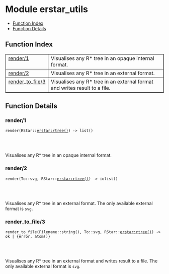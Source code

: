 

# Module erstar_utils #
* [Function Index](#index)
* [Function Details](#functions)


<a name="index"></a>

## Function Index ##


<table width="100%" border="1" cellspacing="0" cellpadding="2" summary="function index"><tr><td valign="top"><a href="#render-1">render/1</a></td><td>Visualises any R* tree in an opaque internal format.</td></tr><tr><td valign="top"><a href="#render-2">render/2</a></td><td>Visualises any R* tree in an external format.</td></tr><tr><td valign="top"><a href="#render_to_file-3">render_to_file/3</a></td><td>Visualises any R* tree in an external format and writes result to a file.</td></tr></table>


<a name="functions"></a>

## Function Details ##

<a name="render-1"></a>

### render/1 ###


<pre><code>render(RStar::<a href="erstar.md#type-rtree">erstar:rtree()</a>) -&gt; list()</code></pre>

<br></br>


Visualises any R* tree in an opaque internal format.
<a name="render-2"></a>

### render/2 ###


<pre><code>render(To::svg, RStar::<a href="erstar.md#type-rtree">erstar:rtree()</a>) -&gt; iolist()</code></pre>

<br></br>


Visualises any R* tree in an external format.
The only available external format is `svg`.
<a name="render_to_file-3"></a>

### render_to_file/3 ###


<pre><code>render_to_file(Filename::string(), To::svg, RStar::<a href="erstar.md#type-rtree">erstar:rtree()</a>) -&gt; ok | {error, atom()}</code></pre>

<br></br>


Visualises any R* tree in an external format and writes result to a file.
The only available external format is `svg`.

